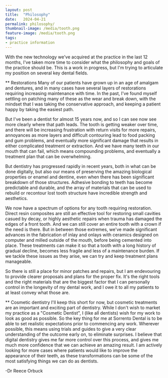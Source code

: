 ```yaml
---
layout: post
title:  "Philosophy"
date:   2024-04-21
permalink: philosophy/
thumbnail-image: /media/tooth.png
feature-image: /media/tooth.png
tags: 
- practice information
---
```


With the new technology we've acquired at the practice in the last 12 months, I've taken more time to consider what the philosophy and goals of the practice should be. This is a work in progress, but I'm trying to articulate my position on several key dental fields. 

** Restorations
Many of our patients have grown up in an age of amalgam and dentures, and in many cases have several layers of restorations requiring increasing maintenance with time. In the past, I've found myself settling on patching many of these as the wear and break down, with the mindset that I was taking the conservative approach, and keeping a patient happy by taking the easiest path. 

But I've been a dentist for almost 15 years now, and so I can see now see more clearly where that path leads. The tooth is getting weaker over time, and there will be increasing frustration with return visits for more repairs, annoyances as more layers and difficult contouring lead to food packing and gum problems, and eventually more significant damage that results in either complicated treatment or extraction. And we have many teeth in our mouth that can fail, which means compounding problems, and eventually a treatment plan that can be overwhelming.

But dentistry has progressed rapidly in recent years, both in what can be done digitally, but also our means of preserving the amazing biological properties or enamel and dentine, even when there has been significant breakdown of those structures. Adhesive bonding to teeth has become predictable and durable, and the array of materials that can be used to rebuild or recontour lost tooth structure have incredible strength and aesthetics. 

We now have a spectrum of options for any tooth requiring restoration. Direct resin composites are still an effective tool for restoring small cavities casued by decay, or highly aesthetic repairs when trauma has damaged the edges of a front tooth. And we can still cover an entire tooth with a crown if the need is there. But in between those extremes, we've made significant advances in the fabrication of inlay and onlays with ceramics designed on computer and milled outside of the mouth, before being cemented into place. These treatments can make it so that a tooth with a long history of gradual decline, becomes less fragile and less of a maintenance burden. If we tackle these issues as they arise, we can try and keep treatment plans manageable.

So there is still a place for minor patches and repairs, but I am endevouring to provide clearer proposals and plans for the proper fix. It's the right tools and the right materials that are the biggest factor that I can personally control in the longevity of my dental work, and I owe it to all my patients to at least convey what those are.

** Cosmetic dentistry
I'll keep this short for now, but cosmetic treatments are an important and exciting part of dentistry. While I don't wish to market my practice as a "Cosmetic Dentist", I (like all dentists) wish for my work to look as good as possible. So the key thing for me at Sorrento Dental is to be able to set realistic expectations prior to commencing any work. Wherever possible, this means using trials and guides to give a very clear understanding of the outcome early on, to eliminate surprises. I believe that digital dentistry gives me far more control over this process, and gives me much more confidence that we can achieve an amazing result. I am actively looking for more cases where patients would like to improve the appearance of their teeth, as these transformations can be some of the most satisfying things we can do as dentists.

-Dr Reece Orbuck
